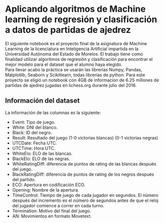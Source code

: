 # Aplicando algoritmos de Machine learning de regresión y clasificación a datos de partidas de ajedrez

El siguiente notebook es el proyecto final de la asignatura de Machine Learning de la licenciatura en Inteligencia Artificial impartida en la Universidad Autónoma del Estado de Morelos. El trabajo tiene como finalidad utilizar algoritmos de regresión y clasificación para encontrar el mejor modelo para el dataset que el alumno haya elegido.  
Para llevar acabo la práctica se usarán las librerías Numpy, Pandas, Matplotlib, Seaborn y Scikitlearn, todas librerías de python.
Para este proyecto se eligió un notebook con 4GB de informacion de 6.25 millones de partidas de ajedrez jugadas en lichess.org durante julio del 2016.


## Información del dataset
  
La información de las columnas es la siguiente:
- Event: Tipo de juego.
- White: DNI del blanco.
- Black: ID del negro.
- Result: Resultado del juego (1-0 victorias blancas) (0-1 victorias negras)
- UTCDate: Fecha UTC.
- UTCTime: Hora UTC.
- WhiteElo: ELO de las blancas.
- BlackElo: ELO de las negras.
- WhiteRatingDiff: diferencia de puntos de rating de las blancas después del juego.
- BlackRatingDiff: diferencia de puntos de rating de los negros después del partido.
- ECO: Apertura en codificación ECO.
- Opening: Nombre de la apertura.
- TimeControl: Tiempo de juego de cada jugador en segundos. El número después del incremento es el número de segundos antes de que el reloj del jugador comience a correr en cada turno.
- Termination: Motivo del final del juego.
- AN: Movimientos en formato Movetext.
